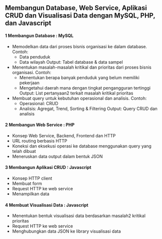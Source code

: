 
## Membangun Database, Web Service, Aplikasi CRUD dan Visualisasi Data dengan MySQL, PHP, dan Javascript

#### 1 Membangun Database : MySQL

- Memodelkan data dari proses bisnis organisasi ke dalam database. Contoh:
  - Data penduduk
  - Data wilayah Output: Tabel database & data sampel
- Menentukan masalah-masalah kritikal dan prioritas dari proses bisnis organisasi. Contoh:
  - Menentukan berapa banyak penduduk yang belum memiliki pekerjaan
  - Mengetahui daerah mana dengan tingkat pengangguran tertinggi Output: List pertanyaan2 terkait masalah kritikal prioritas
- Membuat query untuk kebutuhan operasional dan analisis. Contoh:
  - Operasional: CRUD
  - Analisis: Agregat, Trend, Sorting & Filtering Output: Query CRUD dan analisis

#### 2 Membangun Web Service : PHP

- Konsep Web Service, Backend, Frontend dan HTTP
- URL routing berbasis HTTP
- Koneksi dan eksekusi operasi ke database menggunakan query yang telah dibuat
- Meneruskan data output dalam bentuk JSON

#### 3 Membangun Aplikasi CRUD : Javascript

- Konsep HTTP client
- Membuat form
- Request HTTP ke web service
- Menampilkan data

#### 4 Membuat Visualisasi Data : Javascript

- Menentukan bentuk visualisasi data berdasarkan masalah2 kritikal prioritas
- Request HTTP ke web service
- Menghubungkan data JSON ke library visualisasi data
